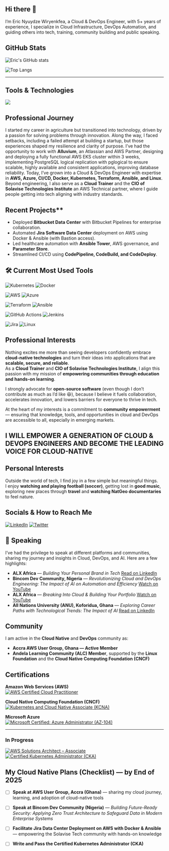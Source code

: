 ## Hi there 👋 
I’m Eric Nyuydze Wiryenkfea, a Cloud & DevOps Engineer, with 5+ years of experience, I specialize in Cloud Infrastructure, DevOps Automation, and guiding others into tech, training, community building and public speaking.  

## GitHub Stats

![Eric's GitHub stats](https://github-readme-stats.vercel.app/api?username=Wiryenkfea-Eric&show_icons=true&theme=radical&hide_rank=true)

![Top Langs](https://github-readme-stats.vercel.app/api/top-langs/?username=Wiryenkfea-Eric&layout=compact&theme=radical)

---

## Tools & Technologies

<p align="left">
  <img src="https://skillicons.dev/icons?i=aws,azure,docker,ansible,kubernetes,git,github,linux,py,terraform,vscode" />
</p>


## Professional Journey
I started my career in agriculture but transitioned into technology, driven by a passion for solving problems through innovation.  Along the way, I faced setbacks, including a failed attempt at building a startup, but those experiences shaped my resilience and clarity of purpose.   I’ve had the opportunity to work with **Alluvium**, an Atlassian and AWS Partner, designing and deploying a fully functional AWS EKS cluster within 3 weeks, implementing PostgreSQL logical replication with pglogical to ensure scalable, highly available and consistent applications, improving database reliability. Today, I’ve grown into a Cloud & DevOps Engineer with expertise in **AWS, Azure, CI/CD, Docker, Kubernetes, Terraform, Ansible, and Linux**. Beyond engineering, I also serve as a **Cloud Trainer** and the **CIO of Solavise Technologies Institute** an AWS Technical partner, where I guide people getting into tech aligning with industry standards.  


## Recent Projects**
- Deployed **Bitbucket Data Center** with Bitbucket Pipelines for enterprise collaboration.  
- Automated **Jira Software Data Center** deployment on AWS using Docker & Ansible (with Bastion access).  
- Led healthcare automation with **Ansible Tower**, AWS governance, and **Parameter Store**.  
- Streamlined CI/CD using **CodePipeline, CodeBuild, and CodeDeploy**.

## 🛠️ Current Most Used Tools

![Kubernetes](https://img.shields.io/badge/Kubernetes-326CE5?style=for-the-badge&logo=kubernetes&logoColor=white)
![Docker](https://img.shields.io/badge/Docker-2496ED?style=for-the-badge&logo=docker&logoColor=white)

![AWS](https://img.shields.io/badge/AWS-232F3E?style=for-the-badge&logo=amazon-aws&logoColor=white)
![Azure](https://img.shields.io/badge/Azure-0078D4?style=for-the-badge&logo=microsoftazure&logoColor=white)

![Terraform](https://img.shields.io/badge/Terraform-623CE4?style=for-the-badge&logo=terraform&logoColor=white)
![Ansible](https://img.shields.io/badge/Ansible-EE0000?style=for-the-badge&logo=ansible&logoColor=white)

![GitHub Actions](https://img.shields.io/badge/GitHub%20Actions-2088FF?style=for-the-badge&logo=githubactions&logoColor=white)
![Jenkins](https://img.shields.io/badge/Jenkins-D24939?style=for-the-badge&logo=jenkins&logoColor=white)

![Jira](https://img.shields.io/badge/Jira-0052CC?style=for-the-badge&logo=jira&logoColor=white)
![Linux](https://img.shields.io/badge/Linux-FCC624?style=for-the-badge&logo=linux&logoColor=black)


## Professional Interests
Nothing excites me more than seeing developers confidently embrace **cloud-native technologies** and turn their ideas into applications that are **scalable, secure, and reliable**.    
As a **Cloud Trainer** and **CIO of Solavise Technologies Institute**, I align this passion with my mission of **empowering communities through education and hands-on learning**.  

I strongly advocate for **open-source software** (even though I don’t contribute as much as I’d like 😆), because I believe it fuels collaboration, accelerates innovation, and lowers barriers for everyone to thrive in tech.  

At the heart of my interests is a commitment to **community empowerment** — ensuring that knowledge, tools, and opportunities in cloud and DevOps are accessible to all, especially in emerging markets.  

## I WILL EMPOWER A GENERATION OF CLOUD & DEVOPS ENGINEERS AND BECOME THE LEADING VOICE FOR CLOUD-NATIVE

## Personal Interests
Outside the world of tech, I find joy in a few simple but meaningful things.  
I enjoy **watching and playing football (soccer)**, getting lost in **good music**, exploring new places through **travel**  and **watching NatGeo documentaries** to feel nature.  


## Socials & How to Reach Me

[![LinkedIn](https://img.shields.io/badge/LinkedIn-0A66C2?style=for-the-badge&logo=linkedin&logoColor=white)](https://www.linkedin.com/in/ericynyuydzewiryenkfea/)
[![Twitter](https://img.shields.io/badge/Twitter-1DA1F2?style=for-the-badge&logo=twitter&logoColor=white)](https://twitter.com/wiryenkfea)


## 🎤 Speaking
I’ve had the privilege to speak at different platforms and communities, sharing my journey and insights in Cloud, DevOps, and AI. Here are a few highlights:

- **ALX Africa** — *Building Your Personal Brand in Tech* [Read on LinkedIn](https://www.linkedin.com/posts/eric-nyuydze-wiryenkfea-198862162_personalbranding-mytechjourney-techcommunity-activity-7356312647832616960-iFgE?utm_source=share&utm_medium=member_desktop&rcm=ACoAACbs9IQBpE6FD8Yjlo3lVVR6x33Psb-KLpQ)  
- **Bincom Dev Community, Nigeria** — *Revolutionizing Cloud and DevOps Engineering: The Impact of AI on Automation and Efficiency* [Watch on YouTube](https://youtu.be/W2ut9NiTvYg)  
- **ALX Africa** — *Breaking Into Cloud & Building Your Portfolio* [Watch on YouTube](https://youtu.be/8VUEvzxJKcM)  
- **All Nations University (ANU), Koforidua, Ghana** — *Exploring Career Paths with Technological Trends: The Impact of AI* [Read on LinkedIn](https://www.linkedin.com/posts/eric-nyuydze-wiryenkfea-198862162_techinhealthcare-ai-careerpaths-activity-7299679949089615872-UqL1?utm_source=share&utm_medium=member_desktop&rcm=ACoAACbs9IQBpE6FD8Yjlo3lVVR6x33Psb-KLpQ)  


## Community

I am active in the **Cloud Native** and **DevOps** community as:  
- **Accra AWS User Group, Ghana — Active Member**  
- **Andela Learning Community (ALC) Member**, supported by the **Linux Foundation** and the **Cloud Native Computing Foundation (CNCF)** 

## Certifications

**Amazon Web Services (AWS)**  
[![AWS Certified Cloud Practitioner](https://img.shields.io/badge/AWS%20Certified-Cloud%20Practitioner-FF9900?style=for-the-badge&logo=amazon-aws&logoColor=white)](https://www.credly.com/badges/2f2c3c47-5ee9-4625-8905-f2366f17e3b4/public_url)  

**Cloud Native Computing Foundation (CNCF)**  
[![Kubernetes and Cloud Native Associate (KCNA)](https://img.shields.io/badge/Kubernetes-KCNA-326CE5?style=for-the-badge&logo=kubernetes&logoColor=white)](https://www.credly.com/badges/565b5636-8c6a-4b39-95d2-b0834d5c211b/public_url)  

**Microsoft Azure**  
[![Microsoft Certified: Azure Administrator (AZ-104)](https://img.shields.io/badge/Microsoft%20Azure-AZ104-0078D4?style=for-the-badge&logo=microsoft-azure&logoColor=white)](https://learn.microsoft.com/api/credentials/share/en-us/WiryenkfeaEric-5770/EA90FF5727D5D9B6?sharingId=5561700491D991CB)  

---

### In Progress  
[![AWS Solutions Architect – Associate](https://img.shields.io/badge/AWS%20Certified-Solutions%20Architect%20Associate-FF9900?style=for-the-badge&logo=amazon-aws&logoColor=white)](your-certificate-link)  
[![Certified Kubernetes Administrator (CKA)](https://img.shields.io/badge/Kubernetes-CKA-326CE5?style=for-the-badge&logo=kubernetes&logoColor=white)](your-certificate-link)  


## My Cloud Native Plans (Checklist) — by End of 2025
- [ ] **Speak at AWS User Group, Accra (Ghana)** — sharing my cloud journey, learning, and adoption of cloud-native tools  
- [ ] **Speak at Bincom Dev Community (Nigeria)** — *Building Future-Ready Security: Applying Zero Trust Architecture to Safeguard Data in Modern Enterprise Systems*  
- [ ] **Facilitate Jira Data Center Deployment on AWS with Docker & Ansible** — empowering the Solavise Tech community with hands-on knowledge  
- [ ] **Write and Pass the Certified Kubernetes Administrator (CKA)**  

 

